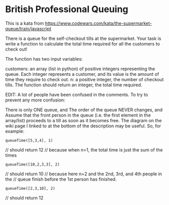 # British Professional Queuing

This is a kata from https://www.codewars.com/kata/the-supermarket-queue/train/javascript

There is a queue for the self-checkout tills at the supermarket. Your task is write a function to calculate the total time required for all the customers to check out!

The function has two input variables:

customers: an array (list in python) of positive integers representing the queue. Each integer represents a customer, and its value is the amount of time they require to check out.
n: a positive integer, the number of checkout tills.
The function should return an integer, the total time required.

EDIT: A lot of people have been confused in the comments. To try to prevent any more confusion:

There is only ONE queue, and
The order of the queue NEVER changes, and
Assume that the front person in the queue (i.e. the first element in the array/list) proceeds to a till as soon as it becomes free.
The diagram on the wiki page I linked to at the bottom of the description may be useful.
So, for example:

```
queueTime([5,3,4], 1)
```

// should return 12
// because when n=1, the total time is just the sum of the times

```
queueTime([10,2,3,3], 2)
```

// should return 10
// because here n=2 and the 2nd, 3rd, and 4th people in the
// queue finish before the 1st person has finished.

```
queueTime([2,3,10], 2)
```

// should return 12
